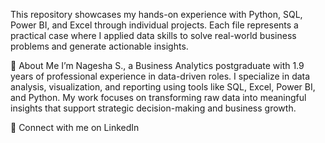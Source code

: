 This repository showcases my hands-on experience with Python, SQL, Power BI, and Excel through individual projects. Each file represents a practical case where I applied data skills to solve real-world business problems and generate actionable insights.

👤 About Me
I’m Nagesha S., a Business Analytics postgraduate with 1.9 years of professional experience in data-driven roles. I specialize in data analysis, visualization, and reporting using tools like SQL, Excel, Power BI, and Python. My work focuses on transforming raw data into meaningful insights that support strategic decision-making and business growth.

🔗 Connect with me on LinkedIn
